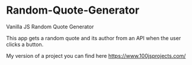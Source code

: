 # Random-Quote-Generator
Vanilla JS Random  Quote Generator

This app gets a random quote and its author from an API when the user clicks a button.

My version of a project you can find here https://www.100jsprojects.com/
